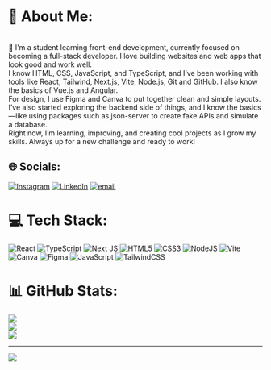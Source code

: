 # 💫 About Me:
<br>🌱 I'm a student learning front-end development, currently focused on becoming a full-stack developer. I love building websites and web apps that look good and work well.<br>
        I know HTML, CSS, JavaScript, and TypeScript, and I’ve been working with tools like React, Tailwind, Next.js, Vite, Node.js, Git and GitHub. I also know the basics of Vue.js and Angular.<br>
        For design, I use Figma and Canva to put together clean and simple layouts.<br>
        I’ve also started exploring the backend side of things, and I know the basics—like using packages such as json-server to create fake APIs and simulate a database.<br>
        Right now, I’m learning, improving, and creating cool projects as I grow my skills. Always up for a new challenge and ready to work!<br>


## 🌐 Socials:
[![Instagram](https://img.shields.io/badge/Instagram-%23E4405F.svg?logo=Instagram&logoColor=white)](https://instagram.com/@lusket.s) [![LinkedIn](https://img.shields.io/badge/LinkedIn-%230077B5.svg?logo=linkedin&logoColor=white)](https://linkedin.com/in/devlusket) [![email](https://img.shields.io/badge/Email-D14836?logo=gmail&logoColor=white)](mailto:tsuunakage@gmail.com) 

# 💻 Tech Stack:
![React](https://img.shields.io/badge/react-%2320232a.svg?style=for-the-badge&logo=react&logoColor=%2361DAFB) ![TypeScript](https://img.shields.io/badge/typescript-%23007ACC.svg?style=for-the-badge&logo=typescript&logoColor=white) ![Next JS](https://img.shields.io/badge/Next-black?style=for-the-badge&logo=next.js&logoColor=white) ![HTML5](https://img.shields.io/badge/html5-%23E34F26.svg?style=for-the-badge&logo=html5&logoColor=white) ![CSS3](https://img.shields.io/badge/css3-%231572B6.svg?style=for-the-badge&logo=css3&logoColor=white) ![NodeJS](https://img.shields.io/badge/node.js-6DA55F?style=for-the-badge&logo=node.js&logoColor=white) ![Vite](https://img.shields.io/badge/vite-%23646CFF.svg?style=for-the-badge&logo=vite&logoColor=white) ![Canva](https://img.shields.io/badge/Canva-%2300C4CC.svg?style=for-the-badge&logo=Canva&logoColor=white) ![Figma](https://img.shields.io/badge/figma-%23F24E1E.svg?style=for-the-badge&logo=figma&logoColor=white) ![JavaScript](https://img.shields.io/badge/javascript-%23323330.svg?style=for-the-badge&logo=javascript&logoColor=%23F7DF1E) ![TailwindCSS](https://img.shields.io/badge/tailwindcss-%2338B2AC.svg?style=for-the-badge&logo=tailwind-css&logoColor=white)
# 📊 GitHub Stats:
![](https://github-readme-stats.vercel.app/api?username=Devlusket&theme=tokyonight&hide_border=true&include_all_commits=false&count_private=false)<br/>
![](https://nirzak-streak-stats.vercel.app/?user=Devlusket&theme=tokyonight&hide_border=true)<br/>
![](https://github-readme-stats.vercel.app/api/top-langs/?username=Devlusket&theme=tokyonight&hide_border=true&include_all_commits=false&count_private=false&layout=compact)

---
[![](https://visitcount.itsvg.in/api?id=Devlusket&icon=0&color=0)](https://visitcount.itsvg.in)

<!-- Proudly created with GPRM ( https://gprm.itsvg.in ) -->
